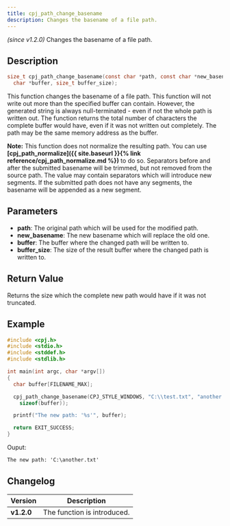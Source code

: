 ```yaml
---
title: cpj_path_change_basename
description: Changes the basename of a file path.
---
```


_(since v1.2.0)_
Changes the basename of a file path.

## Description

```c
size_t cpj_path_change_basename(const char *path, const char *new_basename,
  char *buffer, size_t buffer_size);
```

This function changes the basename of a file path. This function will not
write out more than the specified buffer can contain. However, the generated
string is always null-terminated - even if not the whole path is written out.
The function returns the total number of characters the complete buffer would
have, even if it was not written out completely. The path may be the same
memory address as the buffer.

**Note:** This function does not normalize the resulting path. You can use
**[cpj_path_normalize]({{ site.baseurl }}{% link reference/cpj_path_normalize.md %})**
to do so. Separators before and after the submitted basename will be trimmed,
but not removed from the source path. The value may contain separators which
will introduce new segments. If the submitted path does not have any segments,
the basename will be appended as a new segment.

## Parameters

* **path**: The original path which will be used for the modified path.
* **new_basename**: The new basename which will replace the old one.
* **buffer**: The buffer where the changed path will be written to.
* **buffer_size**: The size of the result buffer where the changed path is written to.

## Return Value

Returns the size which the complete new path would have if it was not truncated.

## Example

```c
#include <cpj.h>
#include <stdio.h>
#include <stddef.h>
#include <stdlib.h>

int main(int argc, char *argv[])
{
  char buffer[FILENAME_MAX];

  cpj_path_change_basename(CPJ_STYLE_WINDOWS, "C:\\test.txt", "another.txt", buffer,
    sizeof(buffer));

  printf("The new path: '%s'", buffer);

  return EXIT_SUCCESS;
}
```

Ouput:

```txt
The new path: 'C:\another.txt'
```

## Changelog

| Version    | Description                                            |
|------------|--------------------------------------------------------|
| **v1.2.0** | The function is introduced.                            |

